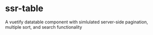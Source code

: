 # ssr-table
A vuetify datatable component with simlulated server-side pagination, multiple sort, and search functionality
